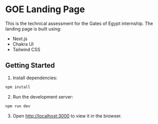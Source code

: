 # GOE Landing Page

This is the technical assessment for the Gates of Egypt internship. The landing page is built using:

- Next.js
- Chakra UI
- Tailwind CSS

## Getting Started

1. Install dependencies:
```bash
npm install
```

2. Run the development server:
```bash
npm run dev
```

3. Open [http://localhost:3000](http://localhost:3000) to view it in the browser.